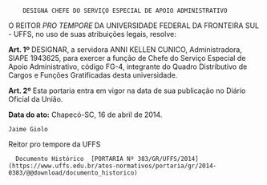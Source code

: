         DESIGNA CHEFE DO SERVIÇO ESPECIAL DE APOIO ADMINISTRATIVO  

O REITOR *PRO TEMPORE* DA UNIVERSIDADE FEDERAL DA FRONTEIRA SUL - UFFS, no uso de suas atribuições legais, resolve:

 **Art. 1º** DESIGNAR, a servidora ANNI KELLEN CUNICO, Administradora, SIAPE 1943625, para exercer a função de Chefe do Serviço Especial de Apoio Administrativo, código FG-4, integrante do Quadro Distributivo de Cargos e Funções Gratificadas desta universidade.

 **Art. 2º** Esta portaria entra em vigor na data de sua publicação no Diário Oficial da União.

  

   **Data do ato:** Chapecó-SC, 16 de abril de 2014.   
 

    Jaime Giolo   
 Reitor pro tempore da UFFS 

      Documento Histórico  [PORTARIA Nº 383/GR/UFFS/2014](https://www.uffs.edu.br/atos-normativos/portaria/gr/2014-0383/@@download/documento_historico)     
      